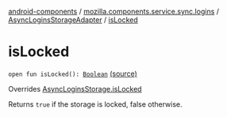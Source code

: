 [android-components](../../index.md) / [mozilla.components.service.sync.logins](../index.md) / [AsyncLoginsStorageAdapter](index.md) / [isLocked](./is-locked.md)

# isLocked

`open fun isLocked(): `[`Boolean`](https://kotlinlang.org/api/latest/jvm/stdlib/kotlin/-boolean/index.html) [(source)](https://github.com/mozilla-mobile/android-components/blob/master/components/service/sync-logins/src/main/java/mozilla/components/service/sync/logins/AsyncLoginsStorage.kt#L327)

Overrides [AsyncLoginsStorage.isLocked](../-async-logins-storage/is-locked.md)

Returns `true` if the storage is locked, false otherwise.

